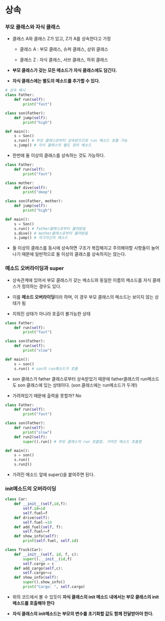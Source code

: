 # 상속

### 부모 클래스와 자식 클래스

-   클래스 A와 클래스 Z가 있고, Z가 A를 상속한다고 가정

    -   클래스 A : 부모 클래스, 슈퍼 클래스, 상위 클래스

    -   클래스 Z : 자식 클래스, 서브 클래스, 하위 클래스

-   **부모 클래스가 갖는 모든 메소드가 자식 클래스에도 담긴다.**

-   **자식 클래스에는 별도의 메소드를 추가할 수 있다.**

```python
# 상속 예시
class Father:
    def run(self):
        print("fast")

class son(Father):
    def jump(self):
        print("high")

def main():
    s = Son()
    s.run() # 부모 클래스로부터 상속받으므로 run 메소드 호출 가능
    s.jump() # 자식 클래스의 별도 정의 메소드

```

-   한번에 둘 이상의 클래스를 상속하는 것도 가능하다.

```python
class Father:
    def run(self):
        print("fast")

class mother:
    def dive(self):
        print("deep")

class son(Father, mother):
    def jump(self):
        print("high")

def main():
    s = Son()
    s.run() # father클래스로부터 물려받음
    s.dive() # mother클래스로부터 물려받음
    s.jump() # 자기자신의 메소드

```

-   둘 이상의 클래스를 동시에 상속하면 구조가 복잡해지고 주의해야할 사항들이 늘어나기 때문에 일반적으로 둘 이상의 클래스를 상속하지는 않는다.

### 메소드 오버라이딩과 super

-   상속관계에 있어서 부모 클래스가 갖는 메소드와 동일한 이름의 메소드를 자식 클래스가 정의하는 경우도 있다.

-   이를 **메소드 오버라이딩**이라 하며, 이 경우 부모 클래스의 메소드는 보이지 않는 상태가 됨

-   지워진 상태가 아니라 호출이 불가능한 상태

```python
class Father:
    def run(self):
        print("fast")

class son(Father):
    def run(self):
        print("slow")

def main():
    s = son()
    s.run() # son의 run메소드가 호출
```

-   son 클래스가 father 클래스로부터 상속받았기 때문에 father클래스의 run메소드도 son 클래스에 있는 상태이다. (son 클래스에는 run메소드가 두개!)

-   가려져있기 때문에 출력을 못할까? No

```python
class Father:
    def run(self):
        print("fast")

class son(Father):
    def run(self):
        print("slow")
    def run2(self):
        super().run() # 부모 클래스의 run 호출법. 가려진 메소드 호출법

def main():
    s = son()
    s.run()
    s.run2()
```

-   가려진 메소드 앞에 super()을 붙여주면 된다.

### **init**메소드의 오버라이딩

```python
class Car:
    def __init__(self,id,f):
        self.id=id
        self.fuel=f
    def drive(self):
        self.fuel-=10
    def add_fuel(self, f):
        self.fuel+=f
    def show_info(self):
        print(self.fuel, self.id)

class Truck(Car):
    def __init__(self, id, f, c):
        super().__init__(id,f)
        self.cargo = c
    def add_cargo(self,c):
        self.cargo+=c
    def show_info(self):
        super().show_info()
        print("Cargo: ", self.cargo)
```

-   위의 코드에서 볼 수 있듯이 **자식 클래스의 init 메소드 내에서는 부모 클래스의 init 메소드를 호출해야 한다**

-   **자식 클래스의 init메소드는 부모의 변수를 초기화할 값도 함께 전달받아야 한다.**
